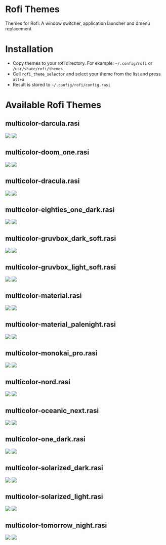 # Rofi Themes
Themes for Rofi: A window switcher, application launcher and dmenu replacement

# Installation
* Copy themes to your rofi directory. For example: `~/.config/rofi` or `/usr/share/rofi/themes`
* Call `rofi_theme_selector` and select your theme from the list and press `alt+a`
* Result is stored to `~/.config/rofi/config.rasi`

# Available Rofi Themes
## multicolor-darcula.rasi
![](images/multicolor-darcula-zoom.jpg)
![](images/multicolor-darcula.jpg)
## multicolor-doom_one.rasi
![](images/multicolor-doom_one-zoom.jpg)
![](images/multicolor-doom_one.jpg)
## multicolor-dracula.rasi
![](images/multicolor-dracula-zoom.jpg)
![](images/multicolor-dracula.jpg)
## multicolor-eighties_one_dark.rasi
![](images/multicolor-eighties_one_dark-zoom.jpg)
![](images/multicolor-eighties_one_dark.jpg)
## multicolor-gruvbox_dark_soft.rasi
![](images/multicolor-gruvbox_dark_soft-zoom.jpg)
![](images/multicolor-gruvbox_dark_soft.jpg)
## multicolor-gruvbox_light_soft.rasi
![](images/multicolor-gruvbox_light_soft-zoom.jpg)
![](images/multicolor-gruvbox_light_soft.jpg)
## multicolor-material.rasi
![](images/multicolor-material-zoom.jpg)
![](images/multicolor-material.jpg)
## multicolor-material_palenight.rasi
![](images/multicolor-material_palenight-zoom.jpg)
![](images/multicolor-material_palenight.jpg)
## multicolor-monokai_pro.rasi
![](images/multicolor-monokai_pro-zoom.jpg)
![](images/multicolor-monokai_pro.jpg)
## multicolor-nord.rasi
![](images/multicolor-nord-zoom.jpg)
![](images/multicolor-nord.jpg)
## multicolor-oceanic_next.rasi
![](images/multicolor-oceanic_next-zoom.jpg)
![](images/multicolor-oceanic_next.jpg)
## multicolor-one_dark.rasi
![](images/multicolor-one_dark-zoom.jpg)
![](images/multicolor-one_dark.jpg)
## multicolor-solarized_dark.rasi
![](images/multicolor-solarized_dark-zoom.jpg)
![](images/multicolor-solarized_dark.jpg)
## multicolor-solarized_light.rasi
![](images/multicolor-solarized_light-zoom.jpg)
![](images/multicolor-solarized_light.jpg)
## multicolor-tomorrow_night.rasi
![](images/multicolor-tomorrow_night-zoom.jpg)
![](images/multicolor-tomorrow_night.jpg)
